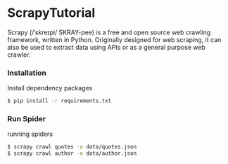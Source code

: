 # ScrapyTutorial
Scrapy (/ˈskreɪpi/ SKRAY-pee) is a free and open source web crawling framework, written in Python. Originally designed for web scraping, it can also be used to extract data using APIs or as a general purpose web crawler.


### Installation

Install dependency packages

```sh
$ pip install -r requirements.txt
```


### Run Spider

running spiders

```sh
$ scrapy crawl quotes -o data/quotes.json
$ scrapy crawl author -o data/author.json
```
